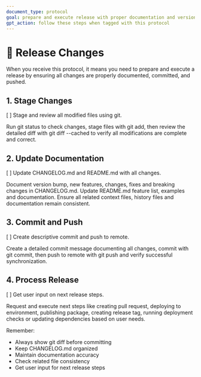 ```yaml
---
document_type: protocol
goal: prepare and execute release with proper documentation and version control
gpt_action: follow these steps when tagged with this protocol
---
```


# 🚀 Release Changes

When you receive this protocol, it means you need to prepare and execute a release by ensuring all changes are properly documented, committed, and pushed.

## 1. Stage Changes
[ ] Stage and review all modified files using git.

Run git status to check changes, stage files with git add, then review the detailed diff with git diff --cached to verify all modifications are complete and correct.

## 2. Update Documentation
[ ] Update CHANGELOG.md and README.md with all changes.

Document version bump, new features, changes, fixes and breaking changes in CHANGELOG.md. Update README.md feature list, examples and documentation. Ensure all related context files, history files and documentation remain consistent.

## 3. Commit and Push
[ ] Create descriptive commit and push to remote.

Create a detailed commit message documenting all changes, commit with git commit, then push to remote with git push and verify successful synchronization.

## 4. Process Release
[ ] Get user input on next release steps.

Request and execute next steps like creating pull request, deploying to environment, publishing package, creating release tag, running deployment checks or updating dependencies based on user needs.

Remember:
- Always show git diff before committing
- Keep CHANGELOG.md organized
- Maintain documentation accuracy
- Check related file consistency
- Get user input for next release steps